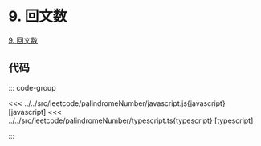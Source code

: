 # 9. 回文数

[9. 回文数](https://leetcode.cn/problems/palindrome-number/)

## 代码

::: code-group

<<< ../../src/leetcode/palindromeNumber/javascript.js{javascript} [javascript]
<<< ../../src/leetcode/palindromeNumber/typescript.ts{typescript} [typescript]

:::
